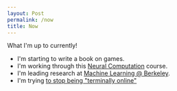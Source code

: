 ```yaml
---
layout: Post
permalink: /now
title: Now
---
```


What I'm up to currently!

- I'm starting to write a book on games.
- I'm working through this [Neural Computation](https://redwood.berkeley.edu/courses/vs265/) course.
- I'm leading research at [Machine Learning @ Berkeley](https://ml.berkeley.edu/).
- I'm trying [to stop being "terminally online"](https://nights.bearblog.dev/how-to-stop-being-terminally-online/)